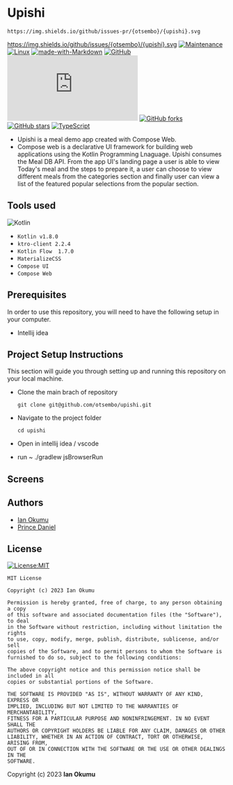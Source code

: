 # Upishi 
	https://img.shields.io/github/issues-pr/{otsembo}/{upishi}.svg
  https://img.shields.io/github/issues/{otsembo}/{upishi}.svg
[![Maintenance](https://img.shields.io/badge/Maintained%3F-yes-green.svg)](https://GitHub.com/otsembo/upishi/graphs/commit-activity)
[![Linux](https://svgshare.com/i/Zhy.svg)](https://svgshare.com/i/Zhy.svg)
[![made-with-Markdown](https://img.shields.io/badge/Made%20with-Markdown-1f425f.svg)](http://commonmark.org)
[![GitHub](https://badgen.net/badge/icon/github?icon=github&label)](https://github.com)
[![GitHub branches](https://badgen.net/github/branches/otsembo/Strapdown.js)](https://github.com/otsembo/Strapdown.js/)
[![GitHub forks](https://img.shields.io/github/forks/otsembo/upishi.svg?style=social&label=Fork&maxAge=2592000)](https://GitHub.com/otsembo/upishi/network/)
[![GitHub stars](https://img.shields.io/github/stars/otsembo/StrapDown.js.svg?style=social&label=Star&maxAge=2592000)](https://GitHub.com/otsembo/StrapDown.js/stargazers/)
[![TypeScript](https://badgen.net/badge/icon/typescript?icon=typescript&label)](https://typescriptlang.org)



- Upishi is a meal demo app created with Compose Web. 
- Compose web is a declarative UI framework for building web applications using the 
  Kotlin Programming Lnaguage. Upishi consumes the Meal DB API. From the app UI's landing page a user is able to view 
  Today's meal and the steps to prepare it, a user can choose to view different meals from the categories section and 
  finally user can view a list of the featured popular selections from the popular section.

## Tools used
![Kotlin](https://img.shields.io/badge/kotlin-%237F52FF.svg?style=for-the-badge&logo=kotlin&logoColor=white)

* `Kotlin v1.8.0`
* `ktro-client 2.2.4`
* `Kotlin Flow  1.7.0`
* `MaterializeCSS`
* `Compose UI`
* `Compose Web`

## Prerequisites
In order to use this repository, you will need to have the following setup in your computer.

- Intellij idea


## Project Setup Instructions

This section will guide you through setting up and running this repository on your local machine.

* Clone the main brach of repository
    ```
    git clone git@github.com/otsembo/upishi.git
    ```
* Navigate to the project folder
    ```
    cd upishi
    ```
* Open in intellij idea / vscode

* run ~ ./gradlew jsBrowserRun

## Screens

## Authors
* [Ian Okumu](https://github.com/otsembo)
* [Prince Daniel](https://github.com/prince475)

## License
[![License:MIT](https://img.shields.io/badge/License-MIT-yellow.svg)](https://opensource.org/licenses/MIT)

```
MIT License

Copyright (c) 2023 Ian Okumu

Permission is hereby granted, free of charge, to any person obtaining a copy
of this software and associated documentation files (the "Software"), to deal
in the Software without restriction, including without limitation the rights
to use, copy, modify, merge, publish, distribute, sublicense, and/or sell
copies of the Software, and to permit persons to whom the Software is
furnished to do so, subject to the following conditions:

The above copyright notice and this permission notice shall be included in all
copies or substantial portions of the Software.

THE SOFTWARE IS PROVIDED "AS IS", WITHOUT WARRANTY OF ANY KIND, EXPRESS OR
IMPLIED, INCLUDING BUT NOT LIMITED TO THE WARRANTIES OF MERCHANTABILITY,
FITNESS FOR A PARTICULAR PURPOSE AND NONINFRINGEMENT. IN NO EVENT SHALL THE
AUTHORS OR COPYRIGHT HOLDERS BE LIABLE FOR ANY CLAIM, DAMAGES OR OTHER
LIABILITY, WHETHER IN AN ACTION OF CONTRACT, TORT OR OTHERWISE, ARISING FROM,
OUT OF OR IN CONNECTION WITH THE SOFTWARE OR THE USE OR OTHER DEALINGS IN THE
SOFTWARE.
```

Copyright (c) 2023 **Ian Okumu**
